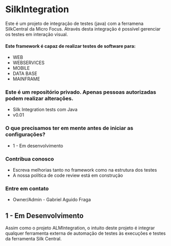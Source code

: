 # SilkIntegration #

Este é um projeto de integração de testes (java) com a ferramena SilkCentral da Micro Focus. 
Através desta integração é possível gerenciar os testes em interação visual.

#### Este framework é capaz de realizar testes de software para: ####
* WEB
* WEBSERVICES
* MOBILE
* DATA BASE
* MAINFRAME

### Este é um repositório privado. Apenas pessoas autorizadas podem realizar alterações. ###

* Silk Integration tests com Java
* v0.01

### O que precisamos ter em mente antes de iniciar as configurações? ###

* 1 - Em desenvolvimento

### Contribua conosco ###

* Escreva melhorias tanto no framework como na estrutura dos testes
* A nossa política de code review está em construção

### Entre em contato ###

* Owner/Admin - Gabriel Aguido Fraga



## 1 - Em Desenvolvimento ##

Assim como o projeto ALMIntegration, o intuito deste projeto é integrar qualquer ferramenta externa de automação de testes às execuções
e testes da ferramenta Silk Central.